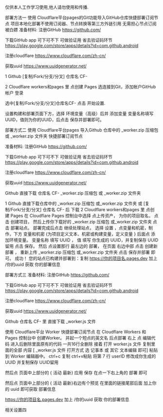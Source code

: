 仅供本人工作学习使用,他人请勿使用和传播.

部署方法一
使用 Cloudflare平台pages的Git功能导入GitHub仓库快捷部署订阅节点
项目本地化部署不使用订阅器、节点转换等第三方外链引用 无需担心节点订阅被白嫖
准备材料:
注册GitHub
https://github.com/

下载GitHub app  可下可不下 可做验证用 省去验证码环节
 https://play.google.com/store/apps/details?id=com.github.android

注册cloudflare
https://www.cloudflare.com/zh-cn/

获取uuid 
https://www.uuidgenerator.net/

1 Github   [复制/Fork/分支/分叉]  仓库名 CF-  

2 Cloudflare workers和pages 里 点创建 Pages 选连接到Git，添加帐户GitHub 帐户 登录  

选中[复制/Fork/分支/分叉]仓库名CF-  点击 开始设置.

设置构建和部署页面下方，选择 环境变量（高级）后并 添加变量 变量名称填写UUID，值则为你的UUID，后点击 保存并部署即可。


部署方式二
使用 Cloudflare平台pages 导入Github 仓库中的 _worker.zip 压缩包或 _worker.zip 文件夹 快捷部署订阅节点

准备材料:
注册GitHub
https://github.com/

下载GitHub app  可下可不下 可做验证用 省去验证码环节
 https://play.google.com/store/apps/details?id=com.github.android

注册cloudflare
https://www.cloudflare.com/zh-cn/

获取uuid 
https://www.uuidgenerator.net/

Github  直接下载 仓库名 CF-
_worker.zip 压缩包
或
 _worker.zip 文件夹


1 Github  直接下载仓库中的 _worker.zip 压缩包 或_worker.zip 文件夹 或 [复制/Fork/分支/分叉]  仓库名 CF- 后 下载 
2 Cloudflare workers和pages 里 点创建 Pages 
在 Cloudflare Pages 控制台中选择 
点上传资产，
为你的项目取名，
点击 创建项目，
然后上传你下载好的 _worker.zip 压缩包 或_worker.zip 文件夹
点击 部署站点。
部署完成后点击 继续处理站点，
选择  设置 ，点变量和机密，制作，下方 变量和机密 {为项目定义文本、机密或构建变量，定义变量 }  后面点 添加环境变量。
变量名称 填写 UUID ，
值 填写 你生成的 UUID，并复制保存 UUID留用
点击 保存。
然后 点设置那行 最左边的 部署，
在页面 右边中部  点击 创建新部署 ，
重新上传  _worker.zip 压缩包 或_worker.zip 文件夹
点击 保存并部署 即可。
成功！
您的站点已构建并部署到：复制 https://你的项目名.pages.dev 加上 /你的uuid     获取 你的部署信息




部署方式三
准备材料:
注册GitHub
https://github.com/

下载GitHub app  可下可不下 可做验证用 省去验证码环节
 https://play.google.com/store/apps/details?id=com.github.android

注册cloudflare
https://www.cloudflare.com/zh-cn/

获取uuid 
https://www.uuidgenerator.net/

Github  仓库名 CF-  里 直接下载  _worker.js 文件

使用 Cloudflare平台 Worker 快捷部署订阅节点
在 Cloudflare Workers 和 Pages 控制台中 创建Worker。
并起一个短点的英文名 后点部署
右上 点 编辑代码
进入后删除里面原有的代码 一共16行全删除
接着 打开 worker.js 文件 复制里面的全部 内容  [ _worker.js 文件 打开方式 选 记事本 或 其它 文本编辑 即可]  粘贴到  Worker 编辑器中。
ctrl+c 复制  ctrl+v粘贴
将第 7 行 userID 修改成你生成的 UUID   并复制保存 UUID留用

然后点 页面中上部分的  { 活动 最新}  应用 保存   在点一下右上角的 部署 即可

然后点 页面中上部分的  { 活动 最新}右边有个预览  在里面的链接尾部后面 加上你的 uuid 即可获取  部署信息


 https://你的项目名.pages.dev 加上 /你的uuid     获取 你的部署信息









相关设置四
